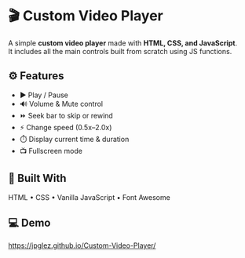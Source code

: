 # 🎬 Custom Video Player

A simple **custom video player** made with **HTML, CSS, and JavaScript**.  
It includes all the main controls built from scratch using JS functions.

## ⚙️ Features
- ▶️ Play / Pause  
- 🔊 Volume & Mute control  
- ⏩ Seek bar to skip or rewind  
- ⚡ Change speed (0.5x–2.0x)  
- ⏱️ Display current time & duration  
- 📺 Fullscreen mode  

## 🧠 Built With
HTML • CSS • Vanilla JavaScript • Font Awesome  

## 💻 Demo
https://jpglez.github.io/Custom-Video-Player/
